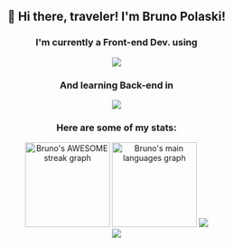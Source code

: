 <div>
  <h2 align="center">👋 Hi there, traveler! I'm Bruno Polaski!</h2>
  <div align="center">
    <h3>I'm currently a Front-end Dev. using</h3>
    <img src="https://readme-typing-svg.herokuapp.com?lines=VueJS%20|%20Quasar%20|%20Typescript;Flutter%20|%20Dart;&height=30&width=350&color=FFB082">
  </div>
  <div align="center">
    <h3>And learning Back-end in</h3>
    <img src="https://readme-typing-svg.herokuapp.com?lines=Go%20|%20PHP;&height=30&width=100&color=8B6FDC">
  </div>
</div>

<div align="center">
  <h3>Here are some of my stats:</h3>
  <div>
    <img src="https://streak-stats.demolab.com?user=BrunoPolaski&locale=en&mode=daily&theme=outrun&hide_border=true&border_radius=25&card_width=400" height="150" alt="Bruno's AWESOME streak graph"  />
    <img src="https://github-readme-stats.vercel.app/api/top-langs?username=BrunoPolaski&locale=en&hide_title=false&layout=compact&card_width=350&langs_count=6&theme=outrun&hide_border=true&border_radius=25" height="150" alt="Bruno's main languages graph"  />
    <img src="http://github-profile-summary-cards.vercel.app/api/cards/profile-details?username=BrunoPolaski&theme=outrun">
  </div>
</div>

 <div align="center"><img src="https://64.media.tumblr.com/2d0af9c90d1b1107313cc20bda01548a/tumblr_outwxnanpp1u79o2lo1_1280.gifv"></div>

